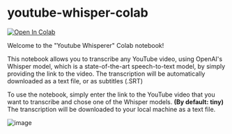 # youtube-whisper-colab
<a href="https://colab.research.google.com/github/aybberrada/youtube-whisper-colab/blob/main/Youtube_Whisperer.ipynb" target="_blank"><img src="https://colab.research.google.com/assets/colab-badge.svg" alt="Open In Colab"/></a> 

Welcome to the "Youtube Whisperer" Colab notebook!

This notebook allows you to transcribe any YouTube video, using OpenAI's Whisper model, which is a state-of-the-art speech-to-text model, by simply providing the link to the video. The transcription will be automatically downloaded as a text file, or as subtitles (.SRT) 

To use the notebook, simply enter the link to the YouTube video that you want to transcribe and chose one of the Whisper models. **(By default: tiny)**
The transcription will be downloaded to your local machine as a text file.

![image](https://user-images.githubusercontent.com/87365631/210185708-4e03df56-cc1e-490a-b733-52d1f04e06ca.png)

